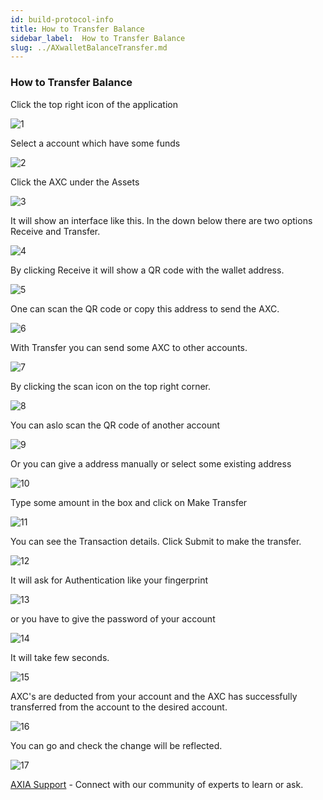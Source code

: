 ```yaml
---
id: build-protocol-info
title: How to Transfer Balance
sidebar_label:  How to Transfer Balance
slug: ../AXwalletBalanceTransfer.md
---
```



### How to Transfer Balance
Click the top right icon of the application

![1](../assets/wallet/BalanceTransfer/1.jpeg)

Select a account which have some funds

![2](../assets/wallet/BalanceTransfer/2.jpeg)

Click the AXC under the Assets

![3](../assets/wallet/BalanceTransfer/3.jpeg)

It will show an interface like this. In the down below there are two options Receive and Transfer.

![4](../assets/wallet/BalanceTransfer/4.jpeg)

By clicking Receive it will show a QR code with the wallet address.

![5](../assets/wallet/BalanceTransfer/5.jpeg)

One can scan the QR code or copy this address to send the AXC.

![6](../assets/wallet/BalanceTransfer/6.jpeg)

With Transfer you can send some AXC to other accounts. 

![7](../assets/wallet/BalanceTransfer/7.jpeg)

By clicking the scan icon on the top right corner.

![8](../assets/wallet/BalanceTransfer/8.jpeg)

You can aslo scan the QR code of another account

![9](../assets/wallet/BalanceTransfer/9.jpeg)

Or you can give a address manually or select some existing address

![10](../assets/wallet/BalanceTransfer/10.jpeg)

Type some amount in the box and click on Make Transfer

![11](../assets/wallet/BalanceTransfer/11.jpeg)

You can see the Transaction details. Click Submit to make the transfer.

![12](../assets/wallet/BalanceTransfer/12.jpeg)

It will ask for Authentication like your fingerprint 

![13](../assets/wallet/BalanceTransfer/13.jpeg)

or you have to give the password of your account

![14](../assets/wallet/BalanceTransfer/14.jpeg)

It will take few seconds.

![15](../assets/wallet/BalanceTransfer/15.jpeg)

AXC's are deducted from your account and the AXC has successfully transferred from the account to the desired account.

![16](../assets/wallet/BalanceTransfer/16.jpeg)

You can go and check the change will be reflected.

![17](../assets/wallet/BalanceTransfer/17.jpeg)


[AXIA Support](https://discord.gg/ebjsN9ByMb) - Connect with our community of experts to learn or ask.

